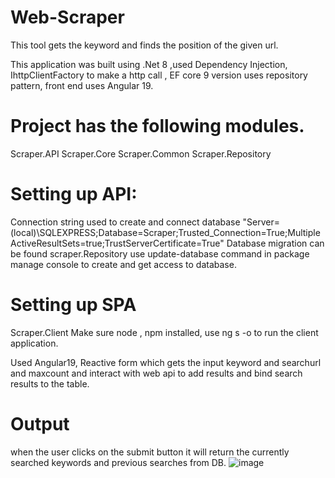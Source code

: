 # Web-Scraper
This tool gets the keyword and finds the position of the given url.

This application was built using .Net 8 ,used Dependency Injection, IhttpClientFactory to make a http call , EF core 9 version uses repository pattern, front end uses Angular 19.

# Project has the following modules.
Scraper.API
Scraper.Core
Scraper.Common
Scraper.Repository

# Setting up API:
Connection string used to create and connect database
"Server=(local)\\SQLEXPRESS;Database=Scraper;Trusted_Connection=True;MultipleActiveResultSets=true;TrustServerCertificate=True"
Database migration can be found scraper.Repository
use update-database command in package manage console to create and get access to database.

# Setting up SPA 
Scraper.Client
Make sure node , npm installed, use ng s -o to run the client application.

Used Angular19, Reactive form which gets the input keyword and searchurl and maxcount and interact with web api to add results and bind search results to the table.

# Output
when the user clicks on the submit button it will return the currently searched keywords and previous searches from DB.
![image](https://github.com/user-attachments/assets/d9ce5e43-07d3-4a4b-9ac4-ead845183c69)

